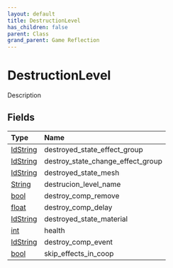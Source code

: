 ```yaml
---
layout: default
title: DestructionLevel
has_children: false
parent: Class
grand_parent: Game Reflection
---
```

# DestructionLevel
Description 

## Fields

| Type | Name |
|:----------|:--------------|
| [IdString](/riftbreaker-wiki/docs/game-reflection/components/id_string/) | destroyed_state_effect_group |
| [IdString](/riftbreaker-wiki/docs/game-reflection/components/id_string/) | destroy_state_change_effect_group |
| [IdString](/riftbreaker-wiki/docs/game-reflection/components/id_string/) | destroyed_state_mesh |
| [String](/riftbreaker-wiki/docs/game-reflection/components/string/) | destrucion_level_name |
| [bool](/riftbreaker-wiki/docs/game-reflection/components/bool/) | destroy_comp_remove |
| [float](/riftbreaker-wiki/docs/game-reflection/components/float/) | destroy_comp_delay |
| [IdString](/riftbreaker-wiki/docs/game-reflection/components/id_string/) | destroyed_state_material |
| [int](/riftbreaker-wiki/docs/game-reflection/enums/int/) | health |
| [IdString](/riftbreaker-wiki/docs/game-reflection/components/id_string/) | destroy_comp_event |
| [bool](/riftbreaker-wiki/docs/game-reflection/components/bool/) | skip_effects_in_coop |

